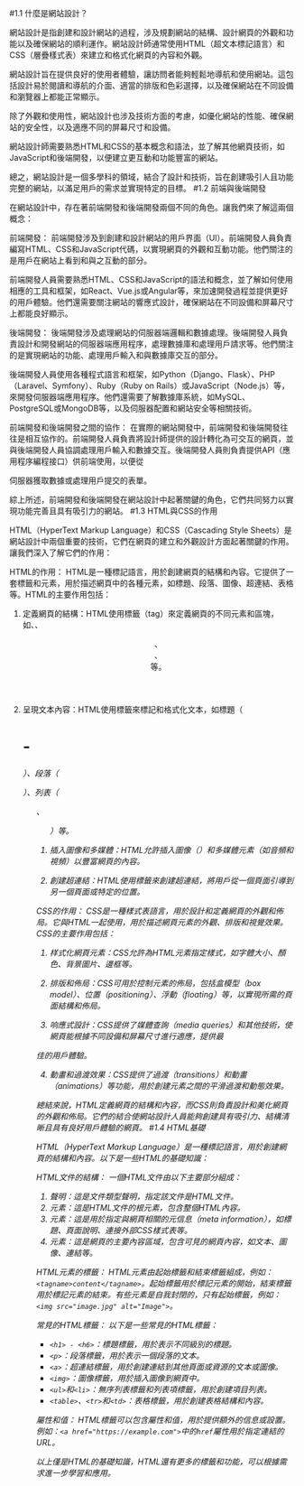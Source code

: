 #1.1 什麼是網站設計？

網站設計是指創建和設計網站的過程，涉及規劃網站的結構、設計網頁的外觀和功能以及確保網站的順利運作。網站設計師通常使用HTML（超文本標記語言）和CSS（層疊樣式表）來建立和格式化網頁的內容和外觀。

網站設計旨在提供良好的使用者體驗，讓訪問者能夠輕鬆地導航和使用網站。這包括設計易於閱讀和導航的介面、適當的排版和色彩選擇，以及確保網站在不同設備和瀏覽器上都能正常顯示。

除了外觀和使用性，網站設計也涉及技術方面的考慮，如優化網站的性能、確保網站的安全性，以及適應不同的屏幕尺寸和設備。

網站設計師需要熟悉HTML和CSS的基本概念和語法，並了解其他網頁技術，如JavaScript和後端開發，以便建立更互動和功能豐富的網站。

總之，網站設計是一個多學科的領域，結合了設計和技術，旨在創建吸引人且功能完整的網站，以滿足用戶的需求並實現特定的目標。
#1.2 前端與後端開發

在網站設計中，存在著前端開發和後端開發兩個不同的角色。讓我們來了解這兩個概念：

前端開發：
前端開發涉及到創建和設計網站的用戶界面（UI）。前端開發人員負責編寫HTML、CSS和JavaScript代碼，以實現網頁的外觀和互動功能。他們關注的是用戶在網站上看到和與之互動的部分。

前端開發人員需要熟悉HTML、CSS和JavaScript的語法和概念，並了解如何使用相應的工具和框架，如React、Vue.js或Angular等，來加速開發過程並提供更好的用戶體驗。他們還需要關注網站的響應式設計，確保網站在不同設備和屏幕尺寸上都能良好顯示。

後端開發：
後端開發涉及處理網站的伺服器端邏輯和數據處理。後端開發人員負責設計和開發網站的伺服器端應用程序，處理數據庫和處理用戶請求等。他們關注的是實現網站的功能、處理用戶輸入和與數據庫交互的部分。

後端開發人員使用各種程式語言和框架，如Python（Django、Flask）、PHP（Laravel、Symfony）、Ruby（Ruby on Rails）或JavaScript（Node.js）等，來開發伺服器端應用程序。他們還需要了解數據庫系統，如MySQL、PostgreSQL或MongoDB等，以及伺服器配置和網站安全等相關技術。

前端開發和後端開發之間的協作：
在實際的網站開發中，前端開發和後端開發往往是相互協作的。前端開發人員負責將設計師提供的設計轉化為可交互的網頁，並與後端開發人員協調處理用戶輸入和數據交互。後端開發人員則負責提供API（應用程序編程接口）供前端使用，以便從

伺服器獲取數據或處理用戶提交的表單。

綜上所述，前端開發和後端開發在網站設計中起著關鍵的角色，它們共同努力以實現功能完善且具有吸引力的網站。
#1.3 HTML與CSS的作用

HTML（HyperText Markup Language）和CSS（Cascading Style Sheets）是網站設計中兩個重要的技術，它們在網頁的建立和外觀設計方面起著關鍵的作用。讓我們深入了解它們的作用：

HTML的作用：
HTML是一種標記語言，用於創建網頁的結構和內容。它提供了一套標籤和元素，用於描述網頁中的各種元素，如標題、段落、圖像、超連結、表格等。HTML的主要作用包括：

1. 定義網頁的結構：HTML使用標籤（tag）來定義網頁的不同元素和區塊，如<head>、<body>、<header>、<nav>、<footer>等。

2. 呈現文本內容：HTML使用標籤來標記和格式化文本，如標題（<h1> - <h6>）、段落（<p>）、列表（<ul>、<ol>）等。

3. 插入圖像和多媒體：HTML允許插入圖像（<img>）和多媒體元素（如音頻和視頻）以豐富網頁的內容。

4. 創建超連結：HTML使用<a>標籤來創建超連結，將用戶從一個頁面引導到另一個頁面或特定的位置。

CSS的作用：
CSS是一種樣式表語言，用於設計和定義網頁的外觀和佈局。它與HTML一起使用，用於描述網頁元素的外觀、排版和視覺效果。CSS的主要作用包括：

1. 样式化網頁元素：CSS允許為HTML元素指定樣式，如字體大小、顏色、背景圖片、邊框等。

2. 排版和佈局：CSS可用於控制元素的佈局，包括盒模型（box model）、位置（positioning）、浮動（floating）等，以實現所需的頁面結構和佈局。

3. 响應式設計：CSS提供了媒體查詢（media queries）和其他技術，使網頁能根據不同設備和屏幕尺寸進行適應，提供最

佳的用戶體驗。

4. 動畫和過渡效果：CSS提供了過渡（transitions）和動畫（animations）等功能，用於創建元素之間的平滑過渡和動態效果。

總結來說，HTML定義網頁的結構和內容，而CSS則負責設計和美化網頁的外觀和佈局。它們的結合使網站設計人員能夠創建具有吸引力、結構清晰且具有良好用戶體驗的網頁。
#1.4 HTML基礎

HTML（HyperText Markup Language）是一種標記語言，用於創建網頁的結構和內容。以下是一些HTML的基礎知識：

HTML文件的結構：
一個HTML文件由以下主要部分組成：

1. <!DOCTYPE>聲明：這是文件類型聲明，指定該文件是HTML文件。

2. <html>元素：這是HTML文件的根元素，包含整個HTML內容。

3. <head>元素：這是用於指定與網頁相關的元信息（meta information），如標題、頁面說明、連接外部CSS樣式表等。

4. <body>元素：這是網頁的主要內容區域，包含可見的網頁內容，如文本、圖像、連結等。

HTML元素的標籤：
HTML元素由起始標籤和結束標籤組成，例如：```<tagname>content</tagname>```。起始標籤用於標記元素的開始，結束標籤用於標記元素的結束。有些元素是自我封閉的，只有起始標籤，例如：```<img src="image.jpg" alt="Image">```。

常見的HTML標籤：
以下是一些常見的HTML標籤：

- ```<h1> - <h6>```：標題標籤，用於表示不同級別的標題。
- ```<p>```：段落標籤，用於表示一個段落的文本。
- ```<a>```：超連結標籤，用於創建連結到其他頁面或資源的文本或圖像。
- ```<img>```：圖像標籤，用於插入圖像到網頁中。
- ```<ul>```和```<li>```：無序列表標籤和列表項標籤，用於創建項目列表。
- ```<table>```、```<tr>```和```<td>```：表格標籤，用於創建表格結構和內容。

屬性和值：
HTML標籤可以包含屬性和值，用於提供額外的信息或設置。例如：```<a href="https://example.com">```中的```href```屬性用於指定連結的URL。

以上僅是HTML的基礎知識，HTML還有更多的標籤和功能，可以根據需求進一步學習和應用。